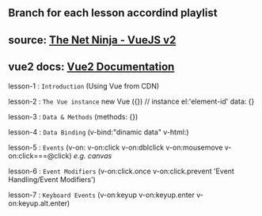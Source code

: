 ## Branch for each lesson accordind playlist

## source: [The Net Ninja - VueJS v2](https://youtube.com/playlist?list=PL4cUxeGkcC9gQcYgjhBoeQH7wiAyZNrYa)

## vue2 docs: [Vue2 Documentation](https://v2.vuejs.org/v2/guide/)

lesson-1 : `Introduction` (Using Vue from CDN)

lesson-2 : `The Vue instance`
            new Vue ({})  // instance
              el:'element-id'
              data: {}

lesson-3 : `Data & Methods` (methods: {})

lesson-4 : `Data Binding` (v-bind:"dinamic data" v-html:)

lesson-5 : `Events` (v-on: v-on:click v-on:dblclick v-on:mousemove v-on:click===@click) *e.g. canvas*

lesson-6 : `Event Modifiers` (v-on:click.once v-on:click.prevent 'Event Handling/Event Modifiers')

lesson-7 : `Keyboard Events` (v-on:keyup v-on:keyup.enter v-on:keyup.alt.enter)